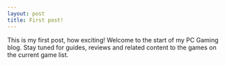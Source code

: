```yaml
---
layout: post
title: First post!
---
```


This is my first post, how exciting! Welcome to the start of my PC Gaming blog. Stay tuned for guides, reviews and related content to the games on the current game list.
